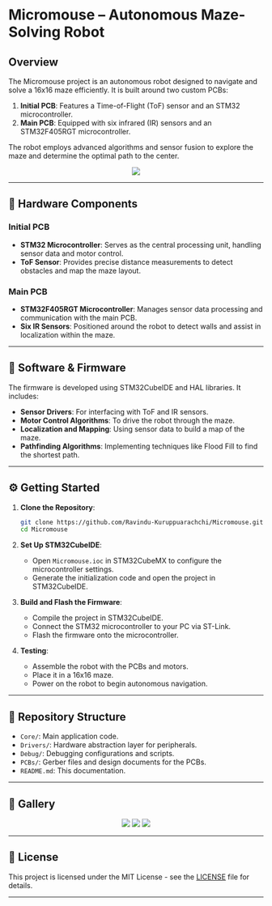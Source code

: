 
# Micromouse – Autonomous Maze-Solving Robot


## Overview

The Micromouse project is an autonomous robot designed to navigate and solve a 16x16 maze efficiently. It is built around two custom PCBs:

1. **Initial PCB**: Features a Time-of-Flight (ToF) sensor and an STM32 microcontroller.
2. **Main PCB**: Equipped with six infrared (IR) sensors and an STM32F405RGT microcontroller.

The robot employs advanced algorithms and sensor fusion to explore the maze and determine the optimal path to the center.

<div align="center">
 
![](Maze.png)

</div>

---

## 🧠 Hardware Components

### Initial PCB

* **STM32 Microcontroller**: Serves as the central processing unit, handling sensor data and motor control.
* **ToF Sensor**: Provides precise distance measurements to detect obstacles and map the maze layout.

### Main PCB

* **STM32F405RGT Microcontroller**: Manages sensor data processing and communication with the main PCB.
* **Six IR Sensors**: Positioned around the robot to detect walls and assist in localization within the maze.

---

## 🔧 Software & Firmware

The firmware is developed using STM32CubeIDE and HAL libraries. It includes:

* **Sensor Drivers**: For interfacing with ToF and IR sensors.
* **Motor Control Algorithms**: To drive the robot through the maze.
* **Localization and Mapping**: Using sensor data to build a map of the maze.
* **Pathfinding Algorithms**: Implementing techniques like Flood Fill to find the shortest path.

---

## ⚙️ Getting Started

1. **Clone the Repository**:

   ```bash
   git clone https://github.com/Ravindu-Kuruppuarachchi/Micromouse.git
   cd Micromouse
   ```

2. **Set Up STM32CubeIDE**:

   * Open `Micromouse.ioc` in STM32CubeMX to configure the microcontroller settings.
   * Generate the initialization code and open the project in STM32CubeIDE.

3. **Build and Flash the Firmware**:

   * Compile the project in STM32CubeIDE.
   * Connect the STM32 microcontroller to your PC via ST-Link.
   * Flash the firmware onto the microcontroller.

4. **Testing**:

   * Assemble the robot with the PCBs and motors.
   * Place it in a 16x16 maze.
   * Power on the robot to begin autonomous navigation.

---

## 📁 Repository Structure

* `Core/`: Main application code.
* `Drivers/`: Hardware abstraction layer for peripherals.
* `Debug/`: Debugging configurations and scripts.
* `PCBs/`: Gerber files and design documents for the PCBs.
* `README.md`: This documentation.

---

## 📸 Gallery

<div align="center">

![](Initial_PCB.png) 
![](Main_PCB.png)
![](Main_PCB1.png)
</div>


---

## 📄 License

This project is licensed under the MIT License - see the [LICENSE](LICENSE) file for details.

---

